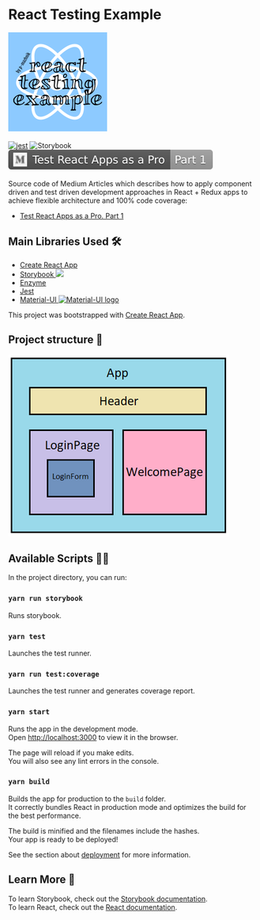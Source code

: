 # React Testing Example  
![](./public/logo200.png)  
<br/>
[![jest](https://jestjs.io/img/jest-badge.svg)](https://github.com/facebook/jest)
<img src="https://raw.githubusercontent.com/storybooks/brand/master/badge/badge-storybook.svg" alt="Storybook">
<br/>
[![](./docs/medium1.svg)]()  
<br/>
Source code of Medium Articles which describes how to apply component driven and test driven development approaches in React + Redux apps to achieve flexible architecture and 100% code coverage:  

- [Test React Apps as a Pro. Part 1]()

## Main Libraries Used 🛠

- [Create React App](https://create-react-app.dev/)
- [Storybook <img width="10" src="https://github.com/storybookjs/brand/raw/master/icon/icon-storybook-default.svg" />](https://storybook.js.org/docs/react/get-started/introduction)
- [Enzyme](https://github.com/enzymejs/enzyme)
- [Jest](https://jestjs.io/)  
- [Material-UI <img width="20" src="https://material-ui.com/static/logo.svg" alt="Material-UI logo">](https://material-ui.com/) 

This project was bootstrapped with [Create React App](https://github.com/facebook/create-react-app).

## Project structure 🧱

![](./docs/project_structure.png)

## Available Scripts 👨‍💻

In the project directory, you can run:

### `yarn run storybook`

Runs storybook.

### `yarn test`

Launches the test runner.<br />

### `yarn run test:coverage`  

Launches the test runner and generates coverage report.  

### `yarn start`

Runs the app in the development mode.<br />
Open [http://localhost:3000](http://localhost:3000) to view it in the browser.

The page will reload if you make edits.<br />
You will also see any lint errors in the console.

### `yarn build`

Builds the app for production to the `build` folder.<br />
It correctly bundles React in production mode and optimizes the build for the best performance.

The build is minified and the filenames include the hashes.<br />
Your app is ready to be deployed!

See the section about [deployment](https://facebook.github.io/create-react-app/docs/deployment) for more information.

## Learn More 📖

To learn Storybook, check out the [Storybook documentation](https://storybook.js.org/docs/react/get-started/introduction).  
To learn React, check out the [React documentation](https://reactjs.org/).
